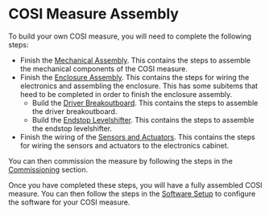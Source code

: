 # COSI Measure Assembly

To build your own COSI measure, you will need to complete the following steps:

- Finish the [Mechanical Assembly](mechanical_assembly.md). This contains the steps to assemble the mechanical components of the COSI measure.
- Finish the [Enclosure Assembly](enclosure_assembly.md). This contains the steps for wiring the electronics and assembling the enclosure. This has some subitems that heed to be completed in order to finish the enclosure assembly.
  - Build the [Driver Breakoutboard](rumba32/driver_breakoutboard_assembly.md). This contains the steps to assemble the driver breakoutboard.
  - Build the [Endstop Levelshifter](rumba32/endstop_levelshifter_assembly.md). This contains the steps to assemble the endstop levelshifter.
- Finish the wiring of the [Sensors and Actuators](wiring_sensor_actuators.md). This contains the steps for wiring the sensors and actuators to the electronics cabinet.

You can then commission the measure by following the steps in the [Commissioning](comissioning.md) section.

Once you have completed these steps, you will have a fully assembled COSI measure. You can then follow the steps in the [Software Setup](software_setup.md) to configure the software for your COSI measure.

